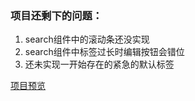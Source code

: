 ### 项目还剩下的问题：
1. search组件中的滚动条还没实现
2. search组件中标签过长时编辑按钮会错位
3. 还未实现一开始存在的紧急的默认标签

[项目预览](https://grpdream.github.io/AddLabel/build/index.html)